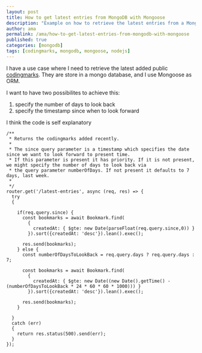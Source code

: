 ```yaml
---
layout: post
title: How to get latest entries from MongoDB with Mongoose
description: "Example on how to retrieve the latest entries from a MongoDB collection. Two possibilities are presented."
author: ama
permalink: /ama/how-to-get-latest-entries-from-mongodb-with-mongoose
published: true
categories: [mongodb]
tags: [codingmarks, mongodb, mongoose, nodejs]
---
```


I have a use case where I need to retrieve the latest added public [codingmarks](https://github.com/Codingpedia/codingmarks).
They are store in a mongo database, and I use Mongoose as ORM. 

I want to have two possibilites to achieve this:

1. specify the number of days to look back
2. specify the timestamp since when to look forward

I think the code is self explanatory
```
/**
 * Returns the codingmarks added recently.
 * 
 * The since query parameter is a timestamp which specifies the date since we want to look forward to present time.
 * If this parameter is present it has priority. If it is not present, we might specify the number of days to look back via
 * the query parameter numberOfDays. If not present it defaults to 7 days, last week.
 *
 */
router.get('/latest-entries', async (req, res) => {
  try
  {

    if(req.query.since) {
      const bookmarks = await Bookmark.find(
        {
          createdAt: { $gte: new Date(parseFloat(req.query.since,0)) }
        }).sort({createdAt: 'desc'}).lean().exec();

      res.send(bookmarks);
    } else {
      const numberOfDaysToLookBack = req.query.days ? req.query.days : 7;

      const bookmarks = await Bookmark.find(
        {
          createdAt: { $gte: new Date((new Date().getTime() - (numberOfDaysToLookBack * 24 * 60 * 60 * 1000))) }
        }).sort({createdAt: 'desc'}).lean().exec();

      res.send(bookmarks);
    }

  }
  catch (err)
  {
    return res.status(500).send(err);
  }
});
```




